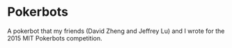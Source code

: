 # Pokerbots
A pokerbot that my friends (David Zheng and Jeffrey Lu) and I wrote for the 2015 MIT Pokerbots competition.
